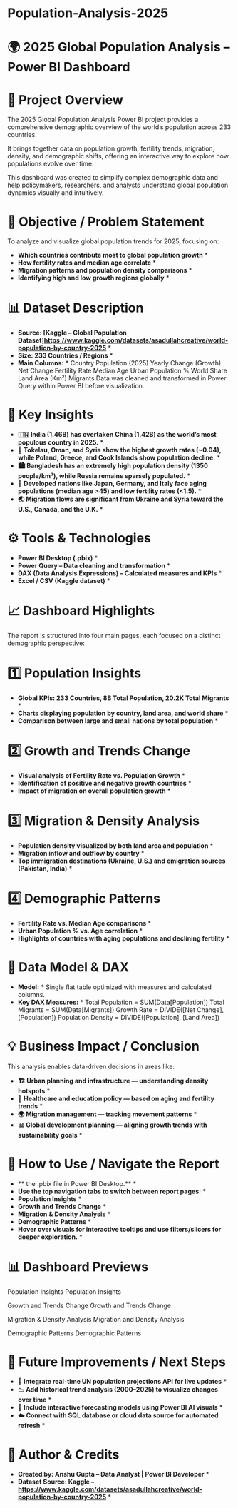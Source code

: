 # Population-Analysis-2025

# 🌍 2025 Global Population Analysis – Power BI Dashboard
# 📘 Project Overview
The 2025 Global Population Analysis Power BI project provides a comprehensive demographic overview of the world’s population across 233 countries.

It brings together data on population growth, fertility trends, migration, density, and demographic shifts, offering an interactive way to explore how populations evolve over time.

This dashboard was created to simplify complex demographic data and help policymakers, researchers, and analysts understand global population dynamics visually and intuitively.

# 🎯 Objective / Problem Statement
To analyze and visualize global population trends for 2025, focusing on:

* **Which countries contribute most to global population growth** *
* **How fertility rates and median age correlate** *
* **Migration patterns and population density comparisons** *
* **Identifying high and low growth regions globally** *
# 📊 Dataset Description
* **Source: [Kaggle – Global Population Dataset]https://www.kaggle.com/datasets/asadullahcreative/world-population-by-country-2025** *
* **Size: 233 Countries / Regions** *
* **Main Columns:** *
Country
Population (2025)
Yearly Change (Growth)
Net Change
Fertility Rate
Median Age
Urban Population %
World Share
Land Area (Km²)
Migrants
Data was cleaned and transformed in Power Query within Power BI before visualization.

# 🧠 Key Insights
* **🇮🇳 India (1.46B) has overtaken China (1.42B) as the world’s most populous country in 2025.** *
* **🌱 Tokelau, Oman, and Syria show the highest growth rates (~0.04), while Poland, Greece, and Cook Islands show population decline.** *
* **🏙️ Bangladesh has an extremely high population density (1350 people/km²), while Russia remains sparsely populated.** *
* **👵 Developed nations like Japan, Germany, and Italy face aging populations (median age >45) and low fertility rates (<1.5).** *
* **🌏 Migration flows are significant from Ukraine and Syria toward the U.S., Canada, and the U.K.** *
# ⚙️ Tools & Technologies
* **Power BI Desktop (.pbix)** *
* **Power Query – Data cleaning and transformation** *
* **DAX (Data Analysis Expressions) – Calculated measures and KPIs** *
* **Excel / CSV (Kaggle dataset)** *
# 📈 Dashboard Highlights
The report is structured into four main pages, each focused on a distinct demographic perspective:

# 1️⃣ Population Insights
* **Global KPIs: 233 Countries, 8B Total Population, 20.2K Total Migrants** *
* **Charts displaying population by country, land area, and world share** *
* **Comparison between large and small nations by total population** *
# 2️⃣ Growth and Trends Change
* **Visual analysis of Fertility Rate vs. Population Growth** *
* **Identification of positive and negative growth countries** *
* **Impact of migration on overall population growth** *
# 3️⃣ Migration & Density Analysis
* **Population density visualized by both land area and population** *
* **Migration inflow and outflow by country** *
* **Top immigration destinations (Ukraine, U.S.) and emigration sources (Pakistan, India)** *
# 4️⃣ Demographic Patterns
* **Fertility Rate vs. Median Age comparisons** *
* **Urban Population % vs. Age correlation** *
* **Highlights of countries with aging populations and declining fertility** *
# 🧮 Data Model & DAX
* **Model:** *
Single flat table optimized with measures and calculated columns.
* **Key DAX Measures:** *
Total Population = SUM(Data[Population])
Total Migrants = SUM(Data[Migrants])
Growth Rate = DIVIDE([Net Change], [Population])
Population Density = DIVIDE([Population], [Land Area])

# 💡 Business Impact / Conclusion
This analysis enables data-driven decisions in areas like:

* **🏗️ Urban planning and infrastructure — understanding density hotspots** *
* **🏥 Healthcare and education policy — based on aging and fertility trends** *
* **🌍 Migration management — tracking movement patterns** *
* **📊 Global development planning — aligning growth trends with sustainability goals** *
# 🚀 How to Use / Navigate the Report
* ** the .pbix file in Power BI Desktop.** *
* **Use the top navigation tabs to switch between report pages:** *
* **Population Insights** *
* **Growth and Trends Change** *
* **Migration & Density Analysis** *
* **Demographic Patterns** *
* **Hover over visuals for interactive tooltips and use filters/slicers for deeper exploration.** *
# 📊 Dashboard Previews
Population Insights
Population Insights

Growth and Trends Change
Growth and Trends Change

Migration & Density Analysis
Migration and Density Analysis

Demographic Patterns
Demographic Patterns

# 🙌 Future Improvements / Next Steps
* **🔄 Integrate real-time UN population projections API for live updates** *
* **📉 Add historical trend analysis (2000–2025) to visualize changes over time** *
* **🤖 Include interactive forecasting models using Power BI AI visuals** *
* **☁️ Connect with SQL database or cloud data source for automated refresh** *
# 🏁 Author & Credits
* **Created by: Anshu Gupta – Data Analyst | Power BI Developer** *
* **Dataset Source: Kaggle – https://www.kaggle.com/datasets/asadullahcreative/world-population-by-country-2025** *
